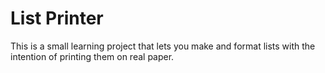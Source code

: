 # List Printer
This is a small learning project that lets you make and format lists with the intention of printing them on real paper.
